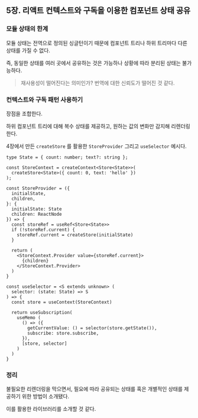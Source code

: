 ## 5장. 리액트 컨텍스트와 구독을 이용한 컴포넌트 상태 공유

### 모듈 상태의 한계

모듈 상태는 전역으로 정의된 싱글턴이기 때문에 컴포넌트 트리나 하위 트리마다 다른 상태를 가질 수 없다.

즉, 동일한 상태를 여러 곳에서 공유하는 것은 가능하나 상황에 따라 분리된 상태는 불가능하다.

> 재사용성이 떨어진다는 의미인가?
번역에 대한 신뢰도가 떨어진 것 같다.
> 

### 컨텍스트와 구독 패턴 사용하기

장점을 조합한다. 

하위 컴포넌트 트리에 대해 복수 상태를 제공하고, 원하는 값의 변화만 감지해 리렌더링한다.

4장에서 만든 `createStore` 를 활용한 `StoreProvider` 그리고 `useSelector` 예시다.

```tsx
type State = { count: number; text?: string };

const StoreContext = createContext<Store<State>>(
  createStore<State>({ count: 0, text: 'hello' })
);

const StoreProvider = ({
  initialState,
  children,
}: {
  initialState: State
  children: ReactNode
}) => {
  const storeRef = useRef<Store<State>>
  if (!storeRef.current) {
    storeRef.current = createStore(initialState)
  }
  
  return (
    <StoreContext.Provider value={storeRef.current}>
      {children}
    </StoreContext.Provider>
  )
}

const useSelector = <S extends unknown> (
  selector: (state: State) => S
) => {
  const store = useContext(StoreContext)
  
  return useSubscription(
    useMemo (
      () => ({
        getCurrentValue: () = selector(store.getState()),
        subscribe: store.subscribe,
      }),
      [store, selector]
    )
  )
}
```

### 정리

불필요한 리렌더링을 막으면서, 필요에 따라 공유되는 상태를 혹은 개별적인 상태를 제공하기 위한 방법이 소개됐다.

이를 활용한 라이브러리를 소개할 것 같다.